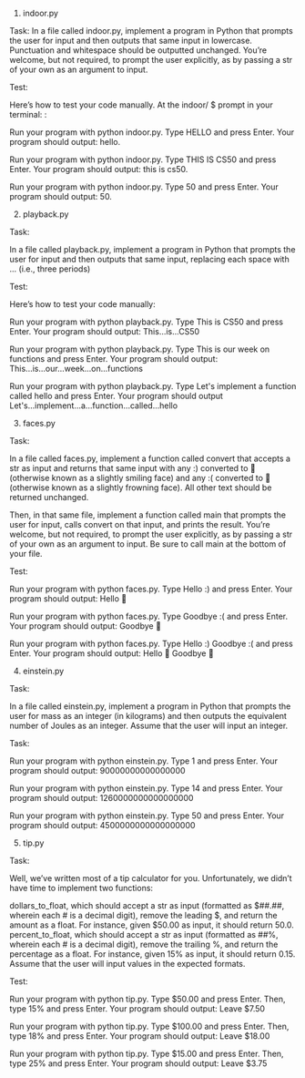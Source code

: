 1. indoor.py

Task:
In a file called indoor.py, implement a program in Python that prompts the user for input and then outputs that same input in lowercase. Punctuation and whitespace should be outputted unchanged. You’re welcome, but not required, to prompt the user explicitly, as by passing a str of your own as an argument to input.

Test:

Here’s how to test your code manually. At the indoor/ $ prompt in your terminal: :

Run your program with python indoor.py.
Type HELLO and press Enter. 
Your program should output:
hello.

Run your program with python indoor.py. 
Type THIS IS CS50 and press Enter. 
Your program should output:
this is cs50.

Run your program with python indoor.py. 
Type 50 and press Enter. 
Your program should output:
50.

2. playback.py

Task:

In a file called playback.py, implement a program in Python that prompts the user for input and then outputs that same input, replacing each space with ... (i.e., three periods)

Test:

Here’s how to test your code manually:

Run your program with python playback.py. 
Type This is CS50 and press Enter. 
Your program should output:
This...is...CS50
    
Run your program with python playback.py. 
Type This is our week on functions and press Enter. 
Your program should output:
This...is...our...week...on...functions

Run your program with python playback.py. 
Type Let's implement a function called hello and press Enter. 
Your program should output
Let's...implement...a...function...called...hello

3. faces.py

Task:

In a file called faces.py, implement a function called convert that accepts a str as input and returns that same input with any :) converted to 🙂 (otherwise known as a slightly smiling face) and any :( converted to 🙁 (otherwise known as a slightly frowning face). All other text should be returned unchanged.

Then, in that same file, implement a function called main that prompts the user for input, calls convert on that input, and prints the result. You’re welcome, but not required, to prompt the user explicitly, as by passing a str of your own as an argument to input. Be sure to call main at the bottom of your file.

Test:

Run your program with python faces.py. 
Type Hello :) and press Enter. 
Your program should output:
Hello 🙂

Run your program with python faces.py. 
Type Goodbye :( and press Enter. 
Your program should output:
Goodbye 🙁

Run your program with python faces.py. 
Type Hello :) Goodbye :( and press Enter. 
Your program should output:
Hello 🙂 Goodbye 🙁


4. einstein.py

Task:

In a file called einstein.py, implement a program in Python that prompts the user for mass as an integer (in kilograms) and then outputs the equivalent number of Joules as an integer. Assume that the user will input an integer.

Task:

Run your program with python einstein.py. 
Type 1 and press Enter. 
Your program should output:
90000000000000000

Run your program with python einstein.py. 
Type 14 and press Enter. 
Your program should output:
1260000000000000000

Run your program with python einstein.py. 
Type 50 and press Enter. 
Your program should output:
4500000000000000000

5. tip.py

Task:

Well, we’ve written most of a tip calculator for you. Unfortunately, we didn’t have time to implement two functions:

dollars_to_float, which should accept a str as input (formatted as $##.##, wherein each # is a decimal digit), remove the leading $, and return the amount as a float. For instance, given $50.00 as input, it should return 50.0.
percent_to_float, which should accept a str as input (formatted as ##%, wherein each # is a decimal digit), remove the trailing %, and return the percentage as a float. For instance, given 15% as input, it should return 0.15.
Assume that the user will input values in the expected formats.

Test:

Run your program with python tip.py. 
Type $50.00 and press Enter. 
Then, type 15% and press Enter. 
Your program should output:
Leave $7.50
    
Run your program with python tip.py. 
Type $100.00 and press Enter. 
Then, type 18% and press Enter. 
Your program should output:
Leave $18.00

Run your program with python tip.py. 
Type $15.00 and press Enter. 
Then, type 25% and press Enter. 
Your program should output:
Leave $3.75
